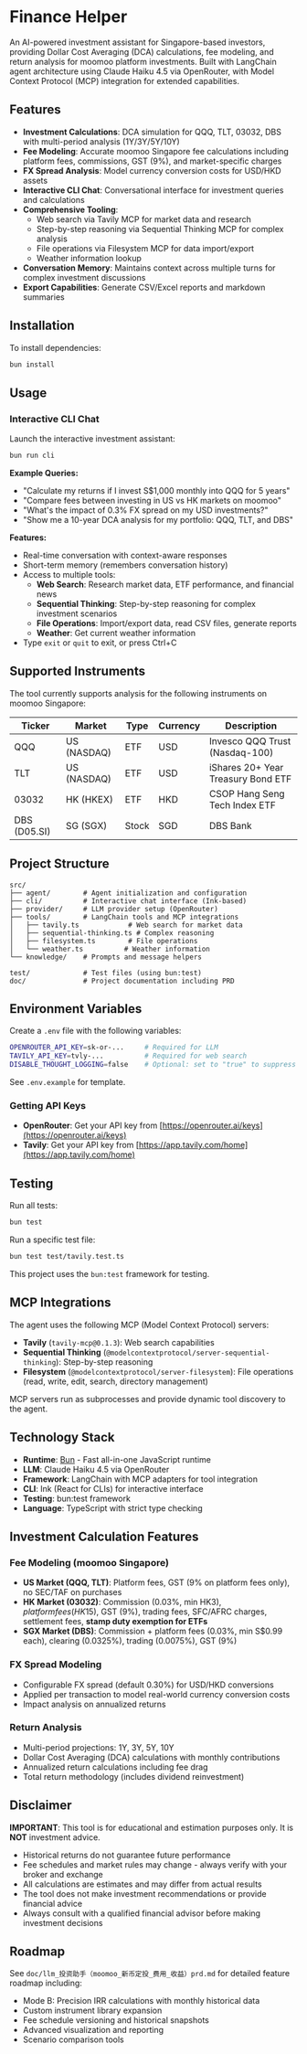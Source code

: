 # Finance Helper

An AI-powered investment assistant for Singapore-based investors, providing Dollar Cost Averaging (DCA) calculations, fee modeling, and return analysis for moomoo platform investments. Built with LangChain agent architecture using Claude Haiku 4.5 via OpenRouter, with Model Context Protocol (MCP) integration for extended capabilities.

## Features

- **Investment Calculations**: DCA simulation for QQQ, TLT, 03032, DBS with multi-period analysis (1Y/3Y/5Y/10Y)
- **Fee Modeling**: Accurate moomoo Singapore fee calculations including platform fees, commissions, GST (9%), and market-specific charges
- **FX Spread Analysis**: Model currency conversion costs for USD/HKD assets
- **Interactive CLI Chat**: Conversational interface for investment queries and calculations
- **Comprehensive Tooling**:
  - Web search via Tavily MCP for market data and research
  - Step-by-step reasoning via Sequential Thinking MCP for complex analysis
  - File operations via Filesystem MCP for data import/export
  - Weather information lookup
- **Conversation Memory**: Maintains context across multiple turns for complex investment discussions
- **Export Capabilities**: Generate CSV/Excel reports and markdown summaries

## Installation

To install dependencies:

```bash
bun install
```

## Usage

### Interactive CLI Chat

Launch the interactive investment assistant:

```bash
bun run cli
```

**Example Queries:**
- "Calculate my returns if I invest S$1,000 monthly into QQQ for 5 years"
- "Compare fees between investing in US vs HK markets on moomoo"
- "What's the impact of 0.3% FX spread on my USD investments?"
- "Show me a 10-year DCA analysis for my portfolio: QQQ, TLT, and DBS"

**Features:**
- Real-time conversation with context-aware responses
- Short-term memory (remembers conversation history)
- Access to multiple tools:
  - **Web Search**: Research market data, ETF performance, and financial news
  - **Sequential Thinking**: Step-by-step reasoning for complex investment scenarios
  - **File Operations**: Import/export data, read CSV files, generate reports
  - **Weather**: Get current weather information
- Type `exit` or `quit` to exit, or press Ctrl+C

## Supported Instruments

The tool currently supports analysis for the following instruments on moomoo Singapore:

| Ticker | Market | Type | Currency | Description |
|--------|--------|------|----------|-------------|
| QQQ | US (NASDAQ) | ETF | USD | Invesco QQQ Trust (Nasdaq-100) |
| TLT | US (NASDAQ) | ETF | USD | iShares 20+ Year Treasury Bond ETF |
| 03032 | HK (HKEX) | ETF | HKD | CSOP Hang Seng Tech Index ETF |
| DBS (D05.SI) | SG (SGX) | Stock | SGD | DBS Bank |

## Project Structure

```
src/
├── agent/        # Agent initialization and configuration
├── cli/          # Interactive chat interface (Ink-based)
├── provider/     # LLM provider setup (OpenRouter)
├── tools/        # LangChain tools and MCP integrations
│   ├── tavily.ts            # Web search for market data
│   ├── sequential-thinking.ts # Complex reasoning
│   ├── filesystem.ts        # File operations
│   └── weather.ts          # Weather information
└── knowledge/    # Prompts and message helpers

test/             # Test files (using bun:test)
doc/              # Project documentation including PRD
```

## Environment Variables

Create a `.env` file with the following variables:

```bash
OPENROUTER_API_KEY=sk-or-...     # Required for LLM
TAVILY_API_KEY=tvly-...          # Required for web search
DISABLE_THOUGHT_LOGGING=false    # Optional: set to "true" to suppress Sequential Thinking logs
```

See `.env.example` for template.

### Getting API Keys

- **OpenRouter**: Get your API key from [https://openrouter.ai/keys](https://openrouter.ai/keys)
- **Tavily**: Get your API key from [https://app.tavily.com/home](https://app.tavily.com/home)

## Testing

Run all tests:

```bash
bun test
```

Run a specific test file:

```bash
bun test test/tavily.test.ts
```

This project uses the `bun:test` framework for testing.

## MCP Integrations

The agent uses the following MCP (Model Context Protocol) servers:

- **Tavily** (`tavily-mcp@0.1.3`): Web search capabilities
- **Sequential Thinking** (`@modelcontextprotocol/server-sequential-thinking`): Step-by-step reasoning
- **Filesystem** (`@modelcontextprotocol/server-filesystem`): File operations (read, write, edit, search, directory management)

MCP servers run as subprocesses and provide dynamic tool discovery to the agent.

## Technology Stack

- **Runtime**: [Bun](https://bun.com) - Fast all-in-one JavaScript runtime
- **LLM**: Claude Haiku 4.5 via OpenRouter
- **Framework**: LangChain with MCP adapters for tool integration
- **CLI**: Ink (React for CLIs) for interactive interface
- **Testing**: bun:test framework
- **Language**: TypeScript with strict type checking

## Investment Calculation Features

### Fee Modeling (moomoo Singapore)
- **US Market (QQQ, TLT)**: Platform fees, GST (9% on platform fees only), no SEC/TAF on purchases
- **HK Market (03032)**: Commission (0.03%, min HK$3), platform fees (HK$15), GST (9%), trading fees, SFC/AFRC charges, settlement fees, **stamp duty exemption for ETFs**
- **SGX Market (DBS)**: Commission + platform fees (0.03%, min S$0.99 each), clearing (0.0325%), trading (0.0075%), GST (9%)

### FX Spread Modeling
- Configurable FX spread (default 0.30%) for USD/HKD conversions
- Applied per transaction to model real-world currency conversion costs
- Impact analysis on annualized returns

### Return Analysis
- Multi-period projections: 1Y, 3Y, 5Y, 10Y
- Dollar Cost Averaging (DCA) calculations with monthly contributions
- Annualized return calculations including fee drag
- Total return methodology (includes dividend reinvestment)

## Disclaimer

**IMPORTANT**: This tool is for educational and estimation purposes only. It is **NOT** investment advice.

- Historical returns do not guarantee future performance
- Fee schedules and market rules may change - always verify with your broker and exchange
- All calculations are estimates and may differ from actual results
- The tool does not make investment recommendations or provide financial advice
- Always consult with a qualified financial advisor before making investment decisions

## Roadmap

See `doc/llm_投资助手（moomoo_新币定投_费用_收益）prd.md` for detailed feature roadmap including:
- Mode B: Precision IRR calculations with monthly historical data
- Custom instrument library expansion
- Fee schedule versioning and historical snapshots
- Advanced visualization and reporting
- Scenario comparison tools
